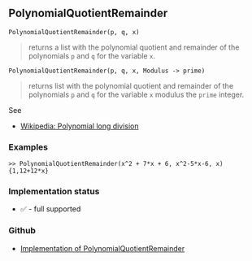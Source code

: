 ## PolynomialQuotientRemainder

```
PolynomialQuotientRemainder(p, q, x)
```

> returns a list with the polynomial quotient and remainder of the polynomials `p` and `q` for the variable `x`.

```
PolynomialQuotientRemainder(p, q, x, Modulus -> prime)
```

> returns list with the polynomial quotient and remainder of the polynomials `p` and `q` for the variable `x` modulus the `prime` integer.
 
See
* [Wikipedia: Polynomial long division](https://en.wikipedia.org/wiki/Polynomial_long_division)

### Examples

```
>> PolynomialQuotientRemainder(x^2 + 7*x + 6, x^2-5*x-6, x) 
{1,12+12*x}
```
 

### Implementation status

* &#x2705; - full supported

### Github

* [Implementation of PolynomialQuotientRemainder](https://github.com/axkr/symja_android_library/blob/master/symja_android_library/matheclipse-core/src/main/java/org/matheclipse/core/builtin/Algebra.java#L3667) 
